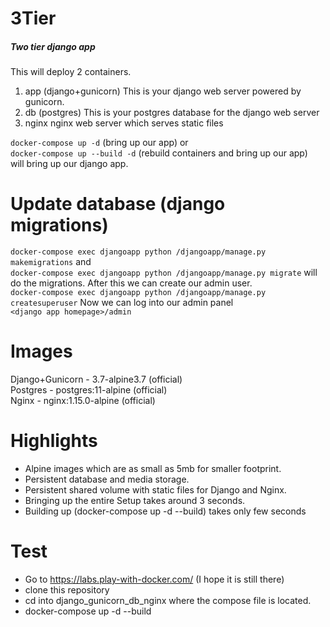 # 3Tier
##### Two tier django app
This will deploy 2 containers.
1. app (django+gunicorn)
This is your django web server powered by gunicorn.
2. db (postgres)
This is your postgres database for the django web server
3. nginx
nginx web server which serves static files

`docker-compose up -d` (bring up our app) or  
`docker-compose up --build -d` (rebuild containers and bring up our app)  
will bring up our django app.  

# Update database (django migrations)
`docker-compose exec djangoapp python /djangoapp/manage.py makemigrations` and  
`docker-compose exec djangoapp python /djangoapp/manage.py migrate` will  
do the migrations. After this we can create our admin user.  
`docker-compose exec djangoapp python /djangoapp/manage.py createsuperuser`
Now we can log into our admin panel  
`<django app homepage>/admin`

# Images
Django+Gunicorn - 3.7-alpine3.7 (official)  
Postgres - postgres:11-alpine (official)  
Nginx - nginx:1.15.0-alpine (official)  

# Highlights
 - Alpine images which are as small as 5mb for smaller footprint.  
 - Persistent database and media storage.  
 - Persistent shared volume with static files for Django and Nginx.  
 - Bringing up the entire Setup takes around 3 seconds.  
 - Building up (docker-compose up -d --build) takes only few seconds  

# Test
 - Go to https://labs.play-with-docker.com/ (I hope it is still there)
 - clone this repository
 - cd into django_gunicorn_db_nginx where the compose file is located.  
 - docker-compose up -d --build
